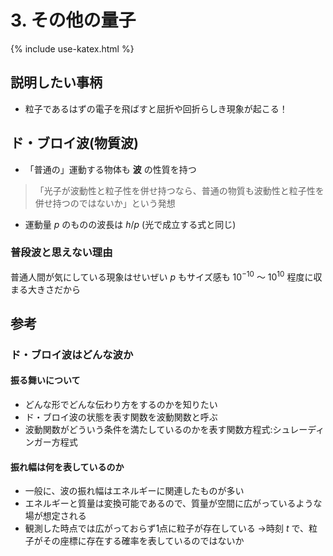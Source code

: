 # 3. その他の量子
{% include use-katex.html %}

## 説明したい事柄
- 粒子であるはずの電子を飛ばすと屈折や回折らしき現象が起こる！

## ド・ブロイ波(物質波)
- 「普通の」運動する物体も **波** の性質を持つ

>「光子が波動性と粒子性を併せ持つなら、普通の物質も波動性と粒子性を併せ持つのではないか」という発想

- 運動量 $p$ のものの波長は $h/p$ (光で成立する式と同じ)

### 普段波と思えない理由

普通人間が気にしている現象はせいぜい $p$ もサイズ感も $10^{-10}$ 〜 $10^{10}$ 程度に収まる大きさだから

## 参考

### ド・ブロイ波はどんな波か

#### 振る舞いについて

- どんな形でどんな伝わり方をするのかを知りたい
- ド・ブロイ波の状態を表す関数を波動関数と呼ぶ
- 波動関数がどういう条件を満たしているのかを表す関数方程式:シュレーディンガー方程式

#### 振れ幅は何を表しているのか

- 一般に、波の振れ幅はエネルギーに関連したものが多い
- エネルギーと質量は変換可能であるので、質量が空間に広がっているような場が想定される
- 観測した時点では広がっておらず1点に粒子が存在している
→時刻 $t$ で、粒子がその座標に存在する確率を表しているのではないか
